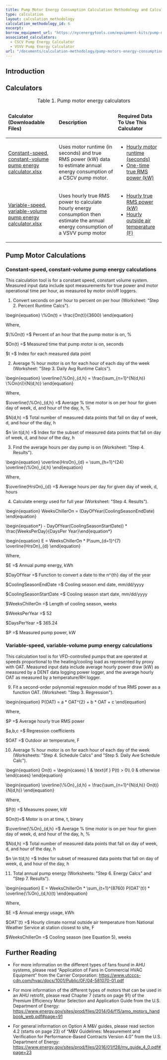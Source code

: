 ```yaml
---
title: Pump Motor Energy Consumption Calculation Methodology and Calculator
type: calculation
layout: calculation_methodology
calculation_methodology_id: 6
excerpt: 
borrow_equipment_url: "https://nycenergytools.com/equipment-kits/pump-motor-kit-variable-speed/"
associated_calculators:
  - CSCV Pump Energy Calculator
  - VSVV Pump Energy Calculator
url: "/documents/calculation-methodology/pump-motors-energy-consumption"
---
```


## Introduction

## Calculators

<table>
    <caption>Table 1. Pump motor energy calculators</caption>
    <thead>
        <tr>
            <td>
                <p><strong>Calculator (Downloadable Files)</strong></p>
            </td>
            <td>
                <p><strong>Description</strong></p>
            </td>
            <td>
                <p><strong>Required Data To Use This Calculator</strong></p>
            </td>
        </tr>
    <tbody>
        <tr>
            <td>
                <p><a href="/downloadables/cscv_pump_energy_calculator_2020_0427.xlsx" download>Constant-speed, constant-volume pump energy calculator.xlsx</a></p>
            </td>
            <td>
                <p>Uses motor runtime (in seconds) and true RMS power (kW) data to estimate annual energy consumption of a CSCV pump motor.</p>
            </td>
            <td>
                <ul>
                <li><a href="/documents/measurement-technique/motor-runtime">Hourly motor runtime (seconds)</a></li> 
                <li><a href="/documents/measurement-technique/electrical-spot-measurement">One-time true RMS power (kW)</a></li>
                </ul>
            </td>
        </tr>
        <tr>
            <td>
                <p><a href="/dowdnloadables/vsvv_pump_energy_calculator_2020_0427.xlsx" download>Variable-speed, variable-volume pump energy calculator.xlsx</a></p>
            </td>
            <td>
                <p>Uses hourly true RMS power to calculate hourly energy consumption then estimate the annual energy consumption of a VSVV pump motor</p>
            </td>
            <td>
                <ul>
                <li><a href="/documents/measurement-technique/true-rms-power">Hourly true RMS power (kW)</a></li> 
                <li><a href="/documents/measurement-technique/outside-air-temperature">Hourly outside air temperature (F)</a></li>
                </ul>
            </td>
        </tr>
    </tbody>
</table>

## Pump Motor Calculations

### Constant-speed, constant-volume pump energy calculations

This calculation tool is for a constant speed, constant volume system. Measured input data include spot measurements for true power and motor operational time per hour, as measured by motor on/off loggers. 

1. Convert seconds on per hour to percent on per hour (Worksheet: "Step 2. Percent Runtime Calcs").

<p class="equation equation-center">\begin{equation} \%On(t) = \frac{On(t)}{3600} \end{equation}</p>

<p class="step-indent">Where,</p>
<p class="equation">$\%On(t) =$ Percent of an hour that the pump motor is on, %</p>
<p class="equation">$On(t) =$ Measured time that pump motor is on, seconds</p>
<p class="equation">$t =$ Index for each measured data point</p>

2. Average % hour motor is on for each hour of each day of the week (Worksheet: "Step 3. Daily Avg Runtime Calcs").

<p class="equation equation-center">\begin{equation} \overline{\%On}_{d,h} = \frac{\sum_{n=1}^{N(d,h)} \%On(n)}{N(d,h)} \end{equation}</p>

<p class="step-indent">Where,</p>
<p class="equation">$\overline{\%On}_{d,h} =$ Average % time motor is on per hour for given day of week, d, and hour of the day, h, %</p>
<p class="equation">$N(d,h) =$ Total number of measured data points that fall on day of week, d, and hour of the day, h</p>
<p class="equation">$n \in t(d,h) =$ Index for the subset of measured data points that fall on day of week, d, and hour of the day, h</p>

3. Find the average hours per day pump is on (Worksheet: "Step 4. Results").

<p class="equation equation-center">\begin{equation} \overline{HrsOn}_{d} = \sum_{h=1}^{24} \overline{\%On}_{d,h} \end{equation}</p>

<p class="step-indent">Where,</p>
<p class="equation">$\overline{HrsOn}_{d} =$ Average hours per day for given day of week, d, hours</p>

4. Calculate energy used for full year (Worksheet: "Step 4. Results").

<p class="equation equation-center">\begin{equation} WeeksChillerOn = (DayOfYear(CoolingSeasonEndDate) \end{equation}</p>
<p class="equation equation-center">\begin{equation*} - DayOfYear(CoolingSeasonStartDate)) * \frac{WeeksPerDay}{DaysPer Year}\end{equation*}</p>

<p class="equation equation-center">\begin{equation} E = WeeksChillerOn * P\sum_{d=1}^{7} \overline{HrsOn}_{d} \end{equation}</p>

<p class="step-indent">Where,</p>
<p class="equation">$E =$ Annual pump energy, kWh</p>
<p class="equation">$DayOfYear =$ Function to convert a date to the n^{th} day of the year</p>
<p class="equation">$CoolingSeasonEndDate =$ Cooling season end date, mm/dd/yyyy</p>
<p class="equation">$CoolingSeasonStartDate =$ Cooling season start date, mm/dd/yyyy</p>
<p class="equation">$WeeksChillerOn =$ Length of cooling season, weeks</p>
<p class="equation">$WeeksPerYear =$ 52</p>
<p class="equation">$DaysPerYear =$ 365.24</p>
<p class="equation">$P =$ Measured pump power, kW</p>

### Variable-speed, variable-volume pump energy calculations

This calculation tool is for VFD-controlled pumps that are operated at speeds proportional to the heating/cooling load as represented by proxy with OAT. Measured input data include average hourly power draw (kW) as measured by a DENT data logging power logger, and the average hourly OAT as measured by a temperature/RH logger. 

9. Fit a second-order polynomial regression model of true RMS power as a function OAT. (Worksheet: "Step 3. Regression").

<p class="equation equation-center">\begin{equation} P(OAT) = a * OAT^{2} + b * OAT + c \end{equation}</p>

<p class="step-indent">Where,</p>
<p class="equation">$P =$ Average hourly true RMS power</p>
<p class="equation">$a,b,c =$ Regression coefficients</p>
<p class="equation">$OAT =$ Outdoor air temperature, F</p>

10. Average % hour motor is on for each hour of each day of the week (Worksheets: "Step 4. Schedule Calcs" and "Step 5. Daily Ave Schedule Calc").

<p class="equation equation-center">\begin{equation} On(t) = \begin{cases} 1 & \text{if } P(t) > 0\\
    0 & otherwise \end{cases} \end{equation}</p>

<p class="equation equation-center">\begin{equation} \overline{\%On}_{d,h} = \frac{\sum_{n=1}^{N(d,h)} On(t)}{N(d,h)} \end{equation}</p>

<p class="step-indent">Where,</p>
<p class="equation">$P(t) =$ Measures power, kW</p>
<p class="equation">$On(t)=$ Motor is on at time, t, binary</p>
<p class="equation">$\overline{\%On}_{d,h} =$ Average % time motor is on per hour for given day of week, d, and hour of the day, h, %</p>
<p class="equation">$N(d,h) =$ Total number of measured data points that fall on day of week, d, and hour of the day, h</p>
<p class="equation">$n \in t(d,h) =$ Index for subset of measured data points that fall on day of week, d, and hour of the day, h</p>

11. Total annual pump energy (Worksheets: "Step 6. Energy Calcs" and "Step 7. Results").

<p class="equation equation-center">\begin{equation} E = WeeksChillerOn * \sum_{t=1}^{8760} P(OAT'(t)) * \overline{\%On}_{d,h}(t) \end{equation}</p>

<p class="step-indent">Where,</p>
<p class="equation">$E =$ Annual energy usage, kWh</p>
<p class="equation">$OAT'(t) =$ Hourly climate normal outside air temperature from National Weather Service at station closest to site, F</p>
<p class="equation">$WeeksChillerOn =$ Cooling season (see Equation 5), weeks</p>

## Further Reading

- For more information on the different types of fans found in AHU systems, please read “Application of Fans in Commercial HVAC Equipment” from the Carrier Corporation: https://www.utcccs-cdn.com/hvac/docs/1001/Public/0F/04-581070-01.pdf 
 
- For more information of the different types of motors that can be used in an AHU retrofit, please read Chapter 7 (starts on page 91) of the Premium Efficiency Motor Selection and Application Guide from the U.S. Department of Energy: https://www.energy.gov/sites/prod/files/2014/04/f15/amo_motors_handbook_web.pdf#page=91 
 
- For general information on Option A M&V guides, please read section 4.2 (starts on page 23) of “M&V Guidelines: Measurement and Verification for Performance-Based Contracts Version 4.0” from the U.S. Department of Energy: https://www.energy.gov/sites/prod/files/2016/01/f28/mv_guide_4_0.pdf#page=23 